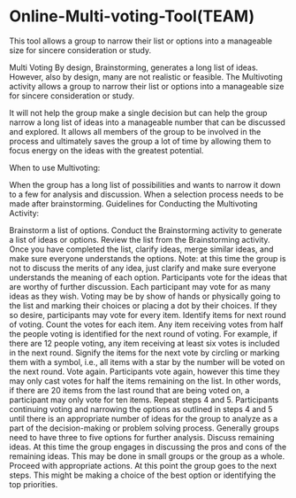 # Online-Multi-voting-Tool(TEAM)
This tool allows a group to narrow their list or options into a manageable size for sincere consideration or study.

Multi Voting By design, Brainstorming, generates a long list of ideas. However, also by design, many are not realistic or feasible. The Multivoting activity allows a group to narrow their list or options into a manageable size for sincere consideration or study.

It will not help the group make a single decision but can help the group narrow a long list of ideas into a manageable number that can be discussed and explored. It allows all members of the group to be involved in the process and ultimately saves the group a lot of time by allowing them to focus energy on the ideas with the greatest potential.

When to use Multivoting:

When the group has a long list of possibilities and wants to narrow it down to a few for analysis and discussion.
When a selection process needs to be made after brainstorming.
Guidelines for Conducting the Multivoting Activity:

Brainstorm a list of options. Conduct the Brainstorming activity to generate a list of ideas or options.
Review the list from the Brainstorming activity. Once you have completed the list, clarify ideas, merge similar ideas, and make sure everyone understands the options.
Note: at this time the group is not to discuss the merits of any idea, just clarify and make sure everyone understands the meaning of each option.
Participants vote for the ideas that are worthy of further discussion. Each participant may vote for as many ideas as they wish. Voting may be by show of hands or physically going to the list and marking their choices or placing a dot by their choices. If they so desire, participants may vote for every item.
Identify items for next round of voting. Count the votes for each item. Any item receiving votes from half the people voting is identified for the next round of voting. For example, if there are 12 people voting, any item receiving at least six votes is included in the next round. Signify the items for the next vote by circling or marking them with a symbol, i.e., all items with a star by the number will be voted on the next round.
Vote again. Participants vote again, however this time they may only cast votes for half the items remaining on the list. In other words, if there are 20 items from the last round that are being voted on, a participant may only vote for ten items.
Repeat steps 4 and 5. Participants continuing voting and narrowing the options as outlined in steps 4 and 5 until there is an appropriate number of ideas for the group to analyze as a part of the decision-making or problem solving process. Generally groups need to have three to five options for further analysis.
Discuss remaining ideas. At this time the group engages in discussing the pros and cons of the remaining ideas. This may be done in small groups or the group as a whole.
Proceed with appropriate actions. At this point the group goes to the next steps. This might be making a choice of the best option or identifying the top priorities.
